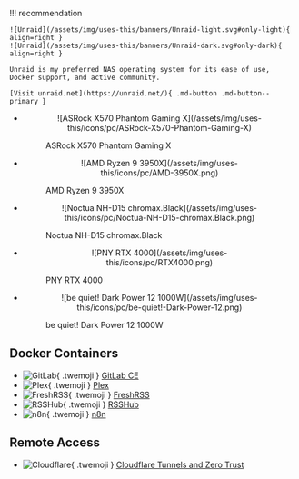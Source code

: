 !!! recommendation

    ![Unraid](/assets/img/uses-this/banners/Unraid-light.svg#only-light){ align=right }
    ![Unraid](/assets/img/uses-this/banners/Unraid-dark.svg#only-dark){ align=right }

    Unraid is my preferred NAS operating system for its ease of use, Docker support, and active community.

    [Visit unraid.net](https://unraid.net/){ .md-button .md-button--primary }

<div class="grid cards" markdown>

-   <figure markdown>
    <p align="center">
    ![ASRock X570 Phantom Gaming X](/assets/img/uses-this/icons/pc/ASRock-X570-Phantom-Gaming-X)
    <figcaption>ASRock X570 Phantom Gaming X</figcaption>
    </p>
    </figure>

-   <figure markdown>
    <p align="center">
    ![AMD Ryzen 9 3950X](/assets/img/uses-this/icons/pc/AMD-3950X.png)
    <figcaption>AMD Ryzen 9 3950X</figcaption>
    </p>
    </figure>

-   <figure markdown>
    <p align="center">
    ![Noctua NH-D15 chromax.Black](/assets/img/uses-this/icons/pc/Noctua-NH-D15-chromax.Black.png)
    <figcaption>Noctua NH-D15 chromax.Black</figcaption>
    </p>
    </figure>

-   <figure markdown>
    <p align="center">
    ![PNY RTX 4000](/assets/img/uses-this/icons/pc/RTX4000.png)
    <figcaption>PNY RTX 4000</figcaption>
    </p>
    </figure>

-   <figure markdown>
    <p align="center">
    ![be quiet! Dark Power 12 1000W](/assets/img/uses-this/icons/pc/be-quiet!-Dark-Power-12.png)
    <figcaption>be quiet! Dark Power 12 1000W</figcaption>
    </p>
    </figure>

</div>

## Docker Containers

<div class="grid cards" markdown>

- ![GitLab](/assets/img/uses-this/icons/GitLab.svg){ .twemoji } [GitLab CE](https://about.gitlab.com/install/)
- ![Plex](/assets/img/uses-this/icons/Plex.svg){ .twemoji } [Plex](https://www.plex.tv/)
- ![FreshRSS](/assets/img/uses-this/icons/FreshRSS.png){ .twemoji } [FreshRSS](https://www.freshrss.org/)
- ![RSSHub](/assets/img/uses-this/icons/RSSHub.png){ .twemoji } [RSSHub](https://github.com/DIYgod/RSSHub)
- ![n8n](/assets/img/uses-this/icons/n8n.png){ .twemoji } [n8n](https://n8n.io)

</div>

## Remote Access

<div class="grid cards" markdown>

- ![Cloudflare](/assets/img/uses-this/icons/Cloudflare.svg){ .twemoji } [Cloudflare Tunnels and Zero Trust](https://www.cloudflare.com/products/tunnel/)

</div>